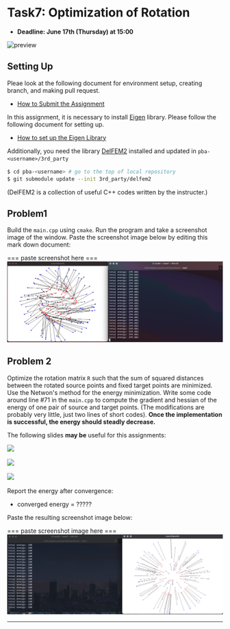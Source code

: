 # Task7: Optimization of Rotation

- **Deadline: June 17th (Thursday) at 15:00**

![preview](preview.png)

## Setting Up

Pleae look at the following document for environment setup, creating branch, and making pull request.

- [How to Submit the Assignment](../doc/submit.md)

In this assignment, it is necessary to install [Eigen](https://eigen.tuxfamily.org/index.php?title=Main_Page) library. Please follow the following document for setting up.

- [How to set up the Eigen Library](../doc/setup_eigen.md)

Additionally, you need the library [DelFEM2](https://github.com/nobuyuki83/delfem2) installed and updated in `pba-<username>/3rd_party`

```bash
$ cd pba-<username> # go to the top of local repository
$ git submodule update --init 3rd_party/delfem2
```

(DelFEM2 is a collection of useful C++ codes written by the instructer.)

## Problem1

Build the `main.cpp` using `cmake`. Run the program and take a screenshot image of the window. Paste the screenshot image below by editing this mark down document:

=== paste screenshot here ===
![Problem1](Problem1.png)

## Problem 2

Optimize the rotation matrix `R` such that the sum of squared distances between the rotated source points and fixed target points are minimized. Use the Netwon's method for the energy minimization. Write some code around line #71 in the `main.cpp` to compute the gradient and hessian of the energy of one pair of source and target points. (The modifications are probably very little, just two lines of short codes). **Once the implementation is successful, the energy should steadly decrease.**

The following slides **may be** useful for this assignments:

![](slide_rotation0.png)

![](slide_rotation1.png)

![](slide_rotation2.png)

Report the energy after convergence:

- converged energy = ?????

Paste the resulting screenshot image below:

=== paste screenshot image here ===
![Problem2](Problem2.png)

---
